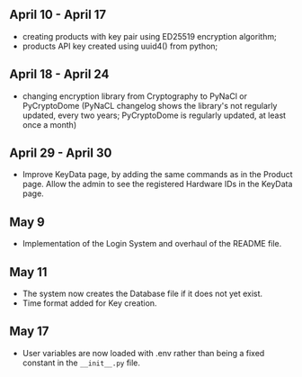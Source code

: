 ## April 10 - April 17
- creating products with key pair using ED25519 encryption algorithm;
- products API key created using uuid4() from python;

## April 18 - April 24
- changing encryption library from Cryptography to PyNaCl or PyCryptoDome (PyNaCL changelog shows the library's not regularly updated, every two years; PyCryptoDome is regularly updated, at least once a month)

## April 29 - April 30
- Improve KeyData page, by adding the same commands as in the Product page. Allow the admin to see the registered Hardware IDs in the KeyData page.

## May 9
- Implementation of the Login System and overhaul of the README file.

## May 11
- The system now creates the Database file if it does not yet exist.
- Time format added for Key creation.

## May 17
- User variables are now loaded with .env rather than being a fixed constant in the `__init__.py` file.